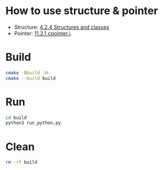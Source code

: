 # How to use structure & pointer

* Structure: [4.2.4 Structures and classes](http://www.swig.org/Doc4.0/SWIGDocumentation.html#Scripting_nn7) 
* Pointer: [11.2.1 cpointer.i](http://www.swig.org/Doc4.0/SWIGDocumentation.html#Library_nn4).

# Build

```bash
cmake -Bbuild -H.
cmake --build build
```

# Run

```bash
cd build
python3 run_python.py
```

# Clean

```bash
rm -rf build
```
